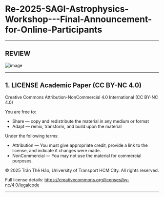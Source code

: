 # Re-2025-SAGI-Astrophysics-Workshop---Final-Announcement-for-Online-Participants
----------
## REVIEW 
![image](https://github.com/user-attachments/assets/7aae4dd8-816f-4793-a03d-35bb62862781)

-----------
## 1. LICENSE Academic Paper (CC BY-NC 4.0)
Creative Commons Attribution-NonCommercial 4.0 International (CC BY-NC 4.0)

You are free to:

- Share — copy and redistribute the material in any medium or format
- Adapt — remix, transform, and build upon the material

Under the following terms:

- Attribution — You must give appropriate credit, provide a link to the license, and indicate if changes were made.
- NonCommercial — You may not use the material for commercial purposes.

© 2025 Trần Thế Hảo, University of Transport HCM City. All rights reserved.

Full license details: https://creativecommons.org/licenses/by-nc/4.0/legalcode

-------------
